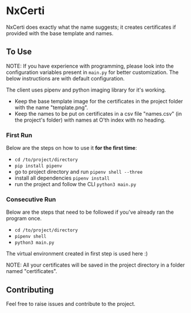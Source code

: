 # NxCerti

NxCerti does exactly what the name suggests; it creates certificates if provided with the base template and names.

## To Use

NOTE: If you have experience with programming, please look into the configuration variables present in `main.py` for better customization. The below instructions are with
default configuration.

The client uses pipenv and python imaging library for it's working.

- Keep the base template image for the certificates in the project folder with the name "template.png".
- Keep the names to be put on certificates in a csv file "names.csv" (in the project's folder) with names at O'th index with no heading.

### First Run

Below are the steps on how to use it **for the first time**:

- `cd /to/project/directory`
- `pip install pipenv`
- go to project directory and run `pipenv shell --three`
- install all dependencies
    `pipenv install`
- run the project and follow the CLI
    `python3 main.py`

### Consecutive Run

Below are the steps that need to be followed if you've already ran the program once.
- `cd /to/project/directory`
- `pipenv shell`
- `python3 main.py`

The virtual environment created in first step is used here :)

NOTE: All your certificates will be saved in the project directory in a folder named "certificates".

## Contributing

Feel free to raise issues and contribute to the project.